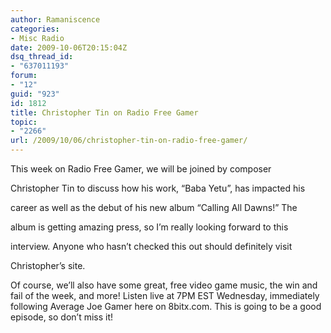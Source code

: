 ```yaml
---
author: Ramaniscence
categories:
- Misc Radio
date: 2009-10-06T20:15:04Z
dsq_thread_id:
- "637011193"
forum:
- "12"
guid: "923"
id: 1812
title: Christopher Tin on Radio Free Gamer
topic:
- "2266"
url: /2009/10/06/christopher-tin-on-radio-free-gamer/
---
```


This week on Radio Free Gamer, we will be joined by composer
  
Christopher Tin to discuss how his work, &#8220;Baba Yetu&#8221;, has impacted his
  
career as well as the debut of his new album &#8220;Calling All Dawns!&#8221; The
  
album is getting amazing press, so I&#8217;m really looking forward to this
  
interview. Anyone who hasn&#8217;t checked this out should definitely visit
  
Christopher&#8217;s site. 
  
Of course, we&#8217;ll also have some great, free video game music, the win and fail of the week, and more! Listen live at 7PM EST Wednesday, immediately following Average Joe Gamer here on 8bitx.com. This is going to be a good episode, so don&#8217;t miss it!